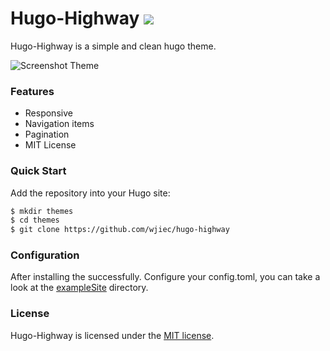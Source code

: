 # Hugo-Highway ![](https://img.shields.io/badge/license-MIT-blue.svg)

Hugo-Highway is a simple and clean hugo theme.

![Screenshot Theme](https://raw.githubusercontent.com/wjiec/hugo-highway/master/images/screenshot.png)


### Features

 * Responsive
 * Navigation items
 * Pagination
 * MIT License


### Quick Start

Add the repository into your Hugo site:
```bash
$ mkdir themes
$ cd themes
$ git clone https://github.com/wjiec/hugo-highway
```

### Configuration

After installing the successfully. Configure your config.toml, you can take a look at the [exampleSite](https://github.com/wjiec/hugo-highway/tree/master/exampleSite) directory.


### License

Hugo-Highway is licensed under the [MIT license](https://github.com/wjiec/hugo-highway/blob/master/LICENSE).
